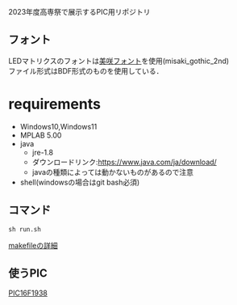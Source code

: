 2023年度高専祭で展示するPIC用リポジトリ

## フォント
LEDマトリクスのフォントは[美咲フォント](https://littlelimit.net/misaki.htm)を使用(misaki_gothic_2nd)  
ファイル形式はBDF形式のものを使用している．  

# requirements
- Windows10,Windows11
- MPLAB 5.00
- java
  - jre-1.8
  - ダウンロードリンク:https://www.java.com/ja/download/
  - javaの種類によっては動かないものがあるので注意
- shell(windowsの場合はgit bash必須)

## コマンド
```
sh run.sh
```

[makefileの詳細](https://github.com/yudai0804/pic-makefile-template)

## 使うPIC
[PIC16F1938](http://ww1.microchip.com/downloads/jp/DeviceDoc/41574A_JP.pdf)